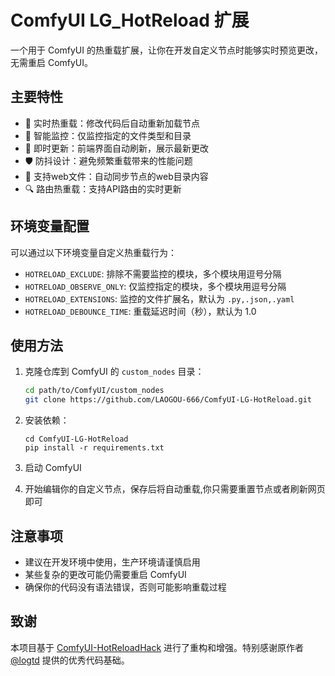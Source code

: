# ComfyUI LG_HotReload 扩展

一个用于 ComfyUI 的热重载扩展，让你在开发自定义节点时能够实时预览更改，无需重启 ComfyUI。

## 主要特性

- 🔄 实时热重载：修改代码后自动重新加载节点
- 🎯 智能监控：仅监控指定的文件类型和目录
- 🚀 即时更新：前端界面自动刷新，展示最新更改
- 🛡️ 防抖设计：避免频繁重载带来的性能问题
- 📁 支持web文件：自动同步节点的web目录内容
- 🔍 路由热重载：支持API路由的实时更新

## 环境变量配置

可以通过以下环境变量自定义热重载行为：

- `HOTRELOAD_EXCLUDE`: 排除不需要监控的模块，多个模块用逗号分隔
- `HOTRELOAD_OBSERVE_ONLY`: 仅监控指定的模块，多个模块用逗号分隔
- `HOTRELOAD_EXTENSIONS`: 监控的文件扩展名，默认为 `.py,.json,.yaml`
- `HOTRELOAD_DEBOUNCE_TIME`: 重载延迟时间（秒），默认为 1.0

## 使用方法

1. 克隆仓库到 ComfyUI 的 `custom_nodes` 目录：
   ```bash
   cd path/to/ComfyUI/custom_nodes
   git clone https://github.com/LAOGOU-666/ComfyUI-LG-HotReload.git
   ```

2. 安装依赖：
   ```
   cd ComfyUI-LG-HotReload
   pip install -r requirements.txt
   ```

3. 启动 ComfyUI
4. 开始编辑你的自定义节点，保存后将自动重载,你只需要重置节点或者刷新网页即可

## 注意事项

- 建议在开发环境中使用，生产环境请谨慎启用
- 某些复杂的更改可能仍需要重启 ComfyUI
- 确保你的代码没有语法错误，否则可能影响重载过程

## 致谢

本项目基于 [ComfyUI-HotReloadHack](https://github.com/logtd/ComfyUI-HotReloadHack) 进行了重构和增强。特别感谢原作者 [@logtd](https://github.com/logtd) 提供的优秀代码基础。 